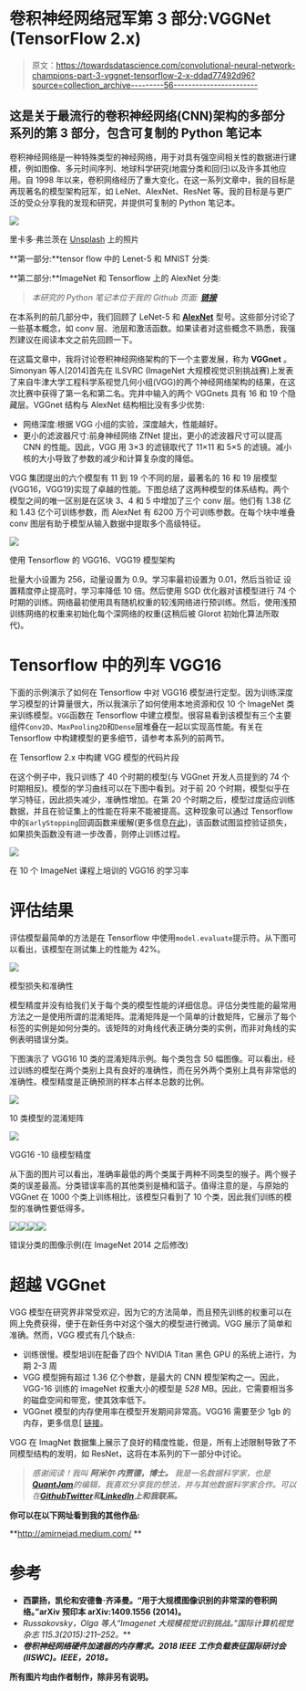 # 卷积神经网络冠军第 3 部分:VGGNet (TensorFlow 2.x)

> 原文：<https://towardsdatascience.com/convolutional-neural-network-champions-part-3-vggnet-tensorflow-2-x-ddad77492d96?source=collection_archive---------56----------------------->

## 这是关于最流行的卷积神经网络(CNN)架构的多部分系列的第 3 部分，包含可复制的 Python 笔记本

卷积神经网络是一种特殊类型的神经网络，用于对具有强空间相关性的数据进行建模，例如图像、多元时间序列、地球科学研究(地震分类和回归)以及许多其他应用。自 1998 年以来，卷积网络经历了重大变化，在这一系列文章中，我的目标是再现著名的模型架构冠军，如 LeNet、AlexNet、ResNet 等。我的目标是与更广泛的受众分享我的发现和研究，并提供可复制的 Python 笔记本。

![](img/5473e1bdbf6d932e6bec0c7d27e26186.png)

里卡多·弗兰茨在 [Unsplash](https://unsplash.com/?utm_source=unsplash&utm_medium=referral&utm_content=creditCopyText) 上的照片

**第一部分:**tensor flow 中的 Lenet-5 和 MNIST 分类:

</convolutional-neural-network-champions-part-1-lenet-5-7a8d6eb98df6>  

**第二部分:**ImageNet 和 Tensorflow 上的 AlexNet 分类:

</convolutional-neural-network-champions-part-2-alexnet-tensorflow-2-x-de7e0076f3ff>  

> *本研究的 Python 笔记本位于我的 Github 页面:* [***链接***](https://github.com/anejad/Convolutional-Neural-Network-Champions/blob/master/VGGnet/VGG.ipynb)

在本系列的前几部分中，我们回顾了 LeNet-5 和 [**AlexNet**](/convolutional-neural-network-champions-part-2-alexnet-tensorflow-2-x-de7e0076f3ff) 型号。这些部分讨论了一些基本概念，如 conv 层、池层和激活函数。如果读者对这些概念不熟悉，我强烈建议在阅读本文之前先回顾一下。

在这篇文章中，我将讨论卷积神经网络架构的下一个主要发展，称为 **VGGnet** 。Simonyan 等人[2014]首先在 ILSVRC (ImageNet 大规模视觉识别挑战赛)上发表了来自牛津大学工程科学系视觉几何小组(VGG)的两个神经网络架构的结果，在这次比赛中获得了第一名和第二名。完井中输入的两个 VGGnets 具有 16 和 19 个隐藏层。VGGnet 结构与 AlexNet 结构相比没有多少优势:

*   网络深度:根据 VGG 小组的实验，深度越大，性能越好。
*   更小的滤波器尺寸:前身神经网络 ZfNet 提出，更小的滤波器尺寸可以提高 CNN 的性能。因此，VGG 用 3×3 的滤镜取代了 11×11 和 5×5 的滤镜。减小核的大小导致了参数的减少和计算复杂度的降低。

VGG 集团提出的六个模型有 11 到 19 个不同的层，最著名的 16 和 19 层模型(VGG16，VGG19)实现了卓越的性能。下图总结了这两种模型的体系结构。两个模型之间的唯一区别是在区块 3、4 和 5 中增加了三个 conv 层。他们有 1.38 亿和 1.43 亿个可训练参数，而 AlexNet 有 6200 万个可训练参数。在每个块中堆叠 conv 图层有助于模型从输入数据中提取多个高级特征。

![](img/ffbe1c7fe53516be1bb68d48d7098622.png)

使用 Tensorflow 的 VGG16、VGG19 模型架构

批量大小设置为 256，动量设置为 0.9。学习率最初设置为 0.01，然后当验证
设置精度停止提高时，学习率降低 10 倍。然后使用 SGD 优化器对该模型进行 74 个时期的训练。网络最初使用具有随机权重的较浅网络进行预训练。然后，使用浅预训练网络的权重来初始化每个深网络的权重(这稍后被 Glorot 初始化算法所取代)。

# Tensorflow 中的列车 VGG16

下面的示例演示了如何在 Tensorflow 中对 VGG16 模型进行定型。因为训练深度学习模型的计算量很大，所以我演示了如何使用本地资源和仅 10 个 ImageNet 类来训练模型。`VGG`函数在 Tensorflow 中建立模型。很容易看到该模型有三个主要组件`Conv2D`、`MaxPooling2D`和`Dense`层堆叠在一起以实现高性能。有关在 Tensorflow 中构建模型的更多细节，请参考本系列的前两节。

在 Tensorflow 2.x 中构建 VGG 模型的代码片段

在这个例子中，我只训练了 40 个时期的模型(与 VGGnet 开发人员提到的 74 个时期相反)。模型的学习曲线可以在下图中看到。对于前 20 个时期，模型似乎在学习特征，因此损失减少，准确性增加。在第 20 个时期之后，模型过度适应训练数据，并且在验证集上的性能在将来不能被提高。这种现象可以通过 Tensorflow 中的`EarlyStopping`回调函数来缓解(更多信息[在此](https://www.tensorflow.org/api_docs/python/tf/keras/callbacks/EarlyStopping))，该函数试图监控验证损失，如果损失函数没有进一步改善，则停止训练过程。

![](img/f586749f8990e8d9cab62f1dbf46b03e.png)

在 10 个 ImageNet 课程上培训的 VGG16 的学习率

# 评估结果

评估模型最简单的方法是在 Tensorflow 中使用`model.evaluate`提示符。从下图可以看出，该模型在测试集上的性能为 42%。

![](img/2cf8c00bce18c21cce437503b78684db.png)

模型损失和准确性

模型精度并没有给我们关于每个类的模型性能的详细信息。评估分类性能的最常用方法之一是使用所谓的混淆矩阵。混淆矩阵是一个简单的计数矩阵，它展示了每个标签的实例是如何分类的。该矩阵的对角线代表正确分类的实例，而非对角线的实例表明错误分类。

下图演示了 VGG16 10 类的混淆矩阵示例。每个类包含 50 幅图像。可以看出，经过训练的模型在两个类别上具有良好的准确性，而在另外两个类别上具有非常低的准确性。模型精度是正确预测的样本占样本总数的比例。

![](img/4a532fb4a14893efa1856893f11c67f6.png)

10 类模型的混淆矩阵

![](img/9be44d0fa782ae7a9ffd6e56a2f5c8e1.png)

VGG16 -10 级模型精度

从下面的图片可以看出，准确率最低的两个类属于两种不同类型的猴子。两个猴子类的误差最高。分类错误率高的其他类别是桶和篮子。值得注意的是，与原始的 VGGnet 在 1000 个类上训练相比，该模型只看到了 10 个类，因此我们训练的模型的准确性要低得多。

![](img/5206aa3ae528fbbda3dd686898395a6c.png)![](img/c741edaefb7c5bafc406d1a89f3b9b83.png)![](img/897e3e68299a95a0fd7eb12e7e7b79d5.png)![](img/a55d6a9d545f69911e038a74a52439bb.png)

错误分类的图像示例(在 ImageNet 2014 之后修改)

# 超越 VGGnet

VGG 模型在研究界非常受欢迎，因为它的方法简单，而且预先训练的权重可以在网上免费获得，便于在新任务中对这个强大的模型进行微调。VGG 展示了简单和准确。然而，VGG 模式有几个缺点:

*   训练很慢。模型培训在配备了四个 NVIDIA Titan 黑色 GPU 的系统上进行，为期 2-3 周
*   VGG 模型拥有超过 1.36 亿个参数，是最大的 CNN 模型架构之一。因此，VGG-16 训练的 imageNet 权重大小的模型是 *528* MB。因此，它需要相当多的磁盘空间和带宽，使其效率低下。
*   VGGnet 模型的内存使用率在模型开发期间非常高。VGG16 需要至少 1gb 的内存，更多信息[ [链接](https://cs231n.github.io/convolutional-networks/)。

VGG 在 ImagNet 数据集上展示了良好的精度性能，但是，所有上述限制导致了不同模型结构的发明，如 ResNet，这将在本系列的下一部分中讨论。

> *感谢阅读！我叫* ***阿米尔·内贾德，博士。*** *我是一名数据科学家，也是*[***QuantJam***](https://medium.com/quantjam)*的编辑，我喜欢分享我的想法，并与其他数据科学家合作。可以在*[***Github***](https://github.com/anejad)*[***Twitter***](https://twitter.com/Dr_Nejad)***和*[***LinkedIn***](https://www.linkedin.com/in/amir-nejad-phd-8690a44b/)*上和我联系。****

**你可以在以下网址看到我的其他作品:**

**<http://amirnejad.medium.com/> ** 

# **参考**

*   **西蒙扬，凯伦和安德鲁·齐泽曼。“用于大规模图像识别的非常深的卷积网络。”arXiv 预印本 arXiv:1409.1556 (2014)。**
*   **Russakovsky，Olga 等人*“Imagenet 大规模视觉识别挑战。”国际计算机视觉杂志 115.3(2015):211–252。***
*   ***卷积神经网络硬件加速器的内存需求。2018 IEEE 工作负载表征国际研讨会(IISWC)。IEEE，2018。***

****所有图片均由作者制作，除非另有说明。****